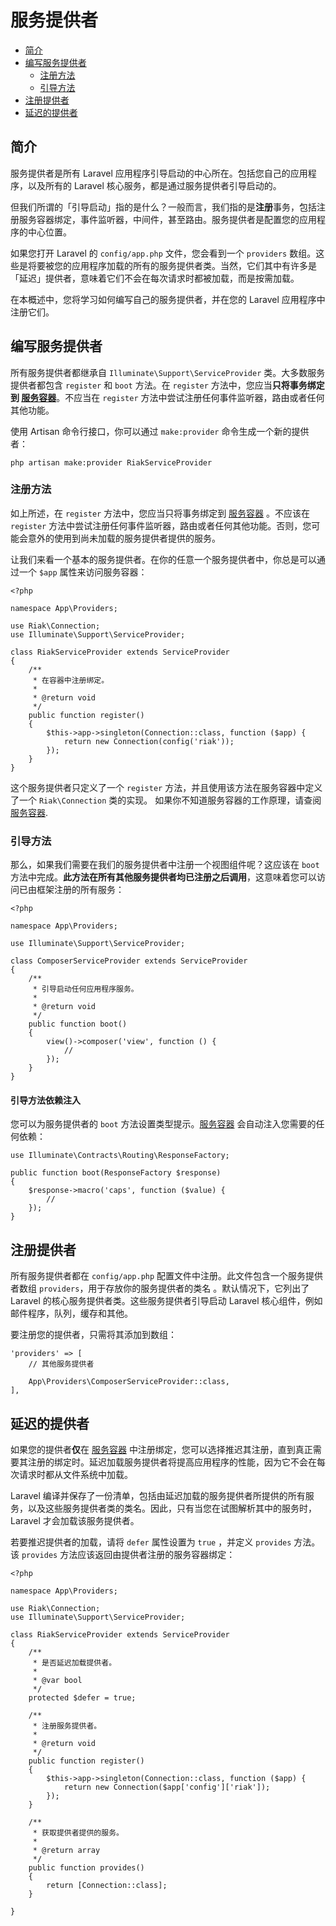 # 服务提供者

- [简介](#introduction)
- [编写服务提供者](#writing-service-providers)
    - [注册方法](#the-register-method)
    - [引导方法](#the-boot-method)
- [注册提供者](#registering-providers)
- [延迟的提供者](#deferred-providers)

<a name="introduction"></a>
## 简介

服务提供者是所有 Laravel 应用程序引导启动的中心所在。包括您自己的应用程序，以及所有的 Laravel 核心服务，都是通过服务提供者引导启动的。

但我们所谓的「引导启动」指的是什么？一般而言，我们指的是**注册**事务，包括注册服务容器绑定，事件监听器，中间件，甚至路由。服务提供者是配置您的应用程序的中心位置。

如果您打开 Laravel 的 `config/app.php` 文件，您会看到一个 `providers` 数组。这些是将要被您的应用程序加载的所有的服务提供者类。当然，它们其中有许多是「延迟」提供者，意味着它们不会在每次请求时都被加载，而是按需加载。

在本概述中，您将学习如何编写自己的服务提供者，并在您的 Laravel 应用程序中注册它们。

<a name="writing-service-providers"></a>
## 编写服务提供者

所有服务提供者都继承自 `Illuminate\Support\ServiceProvider` 类。大多数服务提供者都包含 `register` 和 `boot` 方法。在 `register` 方法中，您应当**只将事务绑定到 [服务容器](/docs/{{version}}/container)**。不应当在 `register` 方法中尝试注册任何事件监听器，路由或者任何其他功能。

使用 Artisan 命令行接口，你可以通过 `make:provider` 命令生成一个新的提供者：

    php artisan make:provider RiakServiceProvider

<a name="the-register-method"></a>
### 注册方法

如上所述，在 `register` 方法中，您应当只将事务绑定到 [服务容器](/docs/{{version}}/container) 。不应该在 `register` 方法中尝试注册任何事件监听器，路由或者任何其他功能。否则，您可能会意外的使用到尚未加载的服务提供者提供的服务。

让我们来看一个基本的服务提供者。在你的任意一个服务提供者中，你总是可以通过一个 `$app` 属性来访问服务容器：

    <?php

    namespace App\Providers;

    use Riak\Connection;
    use Illuminate\Support\ServiceProvider;

    class RiakServiceProvider extends ServiceProvider
    {
        /**
         * 在容器中注册绑定。
         *
         * @return void
         */
        public function register()
        {
            $this->app->singleton(Connection::class, function ($app) {
                return new Connection(config('riak'));
            });
        }
    }

这个服务提供者只定义了一个 `register` 方法，并且使用该方法在服务容器中定义了一个 `Riak\Connection` 类的实现。 如果你不知道服务容器的工作原理，请查阅 [服务容器](/docs/{{version}}/container).

<a name="the-boot-method"></a>
### 引导方法

那么，如果我们需要在我们的服务提供者中注册一个视图组件呢？这应该在 `boot` 方法中完成。**此方法在所有其他服务提供者均已注册之后调用**，这意味着您可以访问已由框架注册的所有服务：

    <?php

    namespace App\Providers;

    use Illuminate\Support\ServiceProvider;

    class ComposerServiceProvider extends ServiceProvider
    {
        /**
         * 引导启动任何应用程序服务。
         *
         * @return void
         */
        public function boot()
        {
            view()->composer('view', function () {
                //
            });
        }
    }

#### 引导方法依赖注入

您可以为服务提供者的 `boot` 方法设置类型提示。[服务容器](/docs/{{version}}/container) 会自动注入您需要的任何依赖：

    use Illuminate\Contracts\Routing\ResponseFactory;

    public function boot(ResponseFactory $response)
    {
        $response->macro('caps', function ($value) {
            //
        });
    }

<a name="registering-providers"></a>
## 注册提供者

所有服务提供者都在 `config/app.php` 配置文件中注册。此文件包含一个服务提供者数组 `providers`，用于存放你的服务提供者的类名 。默认情况下，它列出了 Laravel 的核心服务提供者类。这些服务提供者引导启动 Laravel 核心组件，例如邮件程序，队列，缓存和其他。

要注册您的提供者，只需将其添加到数组：

    'providers' => [
        // 其他服务提供者

        App\Providers\ComposerServiceProvider::class,
    ],

<a name="deferred-providers"></a>
## 延迟的提供者

如果您的提供者**仅**在 [服务容器](/docs/{{version}}/container) 中注册绑定，您可以选择推迟其注册，直到真正需要其注册的绑定时。延迟加载服务提供者将提高应用程序的性能，因为它不会在每次请求时都从文件系统中加载。

Laravel 编译并保存了一份清单，包括由延迟加载的服务提供者所提供的所有服务，以及这些服务提供者类的类名。因此，只有当您在试图解析其中的服务时，Laravel 才会加载该服务提供者。

若要推迟提供者的加载，请将 `defer` 属性设置为 `true` ，并定义 `provides` 方法。该 `provides` 方法应该返回由提供者注册的服务容器绑定：

    <?php

    namespace App\Providers;

    use Riak\Connection;
    use Illuminate\Support\ServiceProvider;

    class RiakServiceProvider extends ServiceProvider
    {
        /**
         * 是否延迟加载提供者。
         *
         * @var bool
         */
        protected $defer = true;

        /**
         * 注册服务提供者。
         *
         * @return void
         */
        public function register()
        {
            $this->app->singleton(Connection::class, function ($app) {
                return new Connection($app['config']['riak']);
            });
        }

        /**
         * 获取提供者提供的服务。
         *
         * @return array
         */
        public function provides()
        {
            return [Connection::class];
        }

    }
